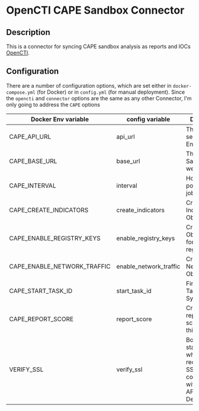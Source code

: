 # OpenCTI CAPE Sandbox Connector

## Description
This is a connector for syncing CAPE sandbox analysis as reports and IOCs [OpenCTI](https://github.com/OpenCTI-Platform/opencti).

## Configuration
There are a number of configuration options, which are set either in `docker-compose.yml` (for Docker) or in `config.yml` (for manual deployment). Since the `opencti` and `connector` options are the same as any other Connector, I'm only going to address the `CAPE` options

| Docker Env variable           | config variable          | Description
| ------------------------------|--------------------------|------------
| CAPE_API_URL                | api_url                  | The CAPE API server's Endpoint
| CAPE_BASE_URL               | base_url                 | The Sandbox's web address
| CAPE_INTERVAL               | interval                 | How oftern to poll for new jobs
| CAPE_CREATE_INDICATORS      | create_indicators        | Create Indicators for Observeables
| CAPE_ENABLE_REGISTRY_KEYS   | enable_registry_keys     | Create Registy Observeables for created registry keys
| CAPE_ENABLE_NETWORK_TRAFFIC | enable_network_traffic   | Create NetworkTraffic Observeables
| CAPE_START_TASK_ID          | start_task_id            | First CAPE Task ID to Sync From
| CAPE_REPORT_SCORE           | report_score             | Create a report for any score above this
| VERIFY_SSL                    | verify_ssl               | Boolean statement on whether to require an SSL/TLS connection with the CAPE API Server. Default to True


